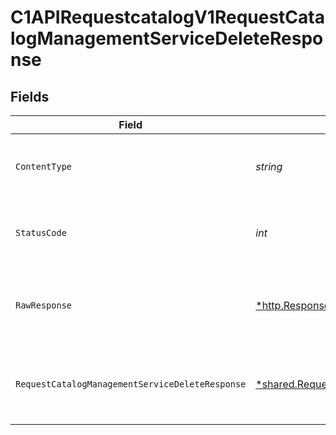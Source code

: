 # C1APIRequestcatalogV1RequestCatalogManagementServiceDeleteResponse


## Fields

| Field                                                                                                                                | Type                                                                                                                                 | Required                                                                                                                             | Description                                                                                                                          |
| ------------------------------------------------------------------------------------------------------------------------------------ | ------------------------------------------------------------------------------------------------------------------------------------ | ------------------------------------------------------------------------------------------------------------------------------------ | ------------------------------------------------------------------------------------------------------------------------------------ |
| `ContentType`                                                                                                                        | *string*                                                                                                                             | :heavy_check_mark:                                                                                                                   | HTTP response content type for this operation                                                                                        |
| `StatusCode`                                                                                                                         | *int*                                                                                                                                | :heavy_check_mark:                                                                                                                   | HTTP response status code for this operation                                                                                         |
| `RawResponse`                                                                                                                        | [*http.Response](https://pkg.go.dev/net/http#Response)                                                                               | :heavy_check_mark:                                                                                                                   | Raw HTTP response; suitable for custom response parsing                                                                              |
| `RequestCatalogManagementServiceDeleteResponse`                                                                                      | [*shared.RequestCatalogManagementServiceDeleteResponse](../../../pkg/models/shared/requestcatalogmanagementservicedeleteresponse.md) | :heavy_minus_sign:                                                                                                                   | Empty response with a status code indicating success.                                                                                |